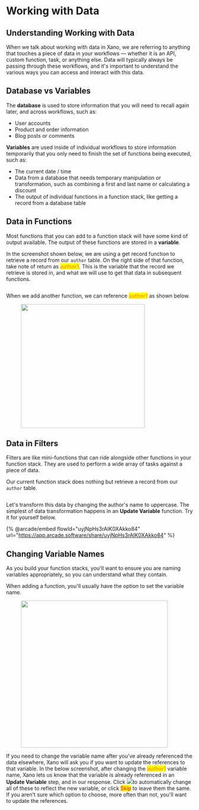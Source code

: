 # Working with Data

## Understanding Working with Data

When we talk about working with data in Xano, we are referring to anything that touches a piece of data in your workflows — whether it is an API, custom function, task, or anything else. Data will typically always be passing through these workflows, and it's important to understand the various ways you can access and interact with this data.

## Database vs Variables

The **database** is used to store information that you will need to recall again later, and across workflows, such as:

* User accounts
* Product and order information
* Blog posts or comments

**Variables** are used inside of individual workflows to store information temporarily that you only need to finish the set of functions being executed, such as:

* The current date / time
* Data from a database that needs temporary manipulation or transformation, such as combining a first and last name or calculating a discount
* The output of individual functions in a function stack, like getting a record from a database table

## Data in Functions

Most functions that you can add to a function stack will have some kind of output available. The output of these functions are stored in a **variable**.

In the screenshot shown below, we are using a get record function to retrieve a record from our `author` table. On the right side of that function, take note of return as <mark style="color:orange;">**author1**</mark>. This is the variable that the record we retrieve is stored in, and what we will use to get that data in subsequent functions.

<figure><img src="../../.gitbook/assets/CleanShot 2025-02-10 at 09.45.20.png" alt=""><figcaption></figcaption></figure>

When we add another function, we can reference <mark style="color:orange;">**author1**</mark> as shown below.

<div align="left"><figure><img src="../../.gitbook/assets/CleanShot 2025-02-10 at 09.49.14.png" alt="" width="334"><figcaption></figcaption></figure></div>

## Data in Filters

Filters are like mini-functions that can ride alongside other functions in your function stack. They are used to perform a wide array of tasks against a piece of data.

Our current function stack does nothing but retrieve a record from our `author` table.

<figure><img src="../../.gitbook/assets/CleanShot 2025-02-10 at 09.51.30.png" alt=""><figcaption></figcaption></figure>

Let's transform this data by changing the author's name to uppercase. The simplest of data transformation happens in an **Update Variable** function. Try it for yourself below.

{% @arcade/embed flowId="uyjNpHs3rAIK0XAkko84" url="https://app.arcade.software/share/uyjNpHs3rAIK0XAkko84" %}

## Changing Variable Names

As you build your function stacks, you'll want to ensure you are naming variables appropriately, so you can understand what they contain.

When adding a function, you'll usually have the option to set the variable name.

<div align="left"><figure><img src="../../.gitbook/assets/CleanShot 2025-02-10 at 10.12.32.png" alt="" width="396"><figcaption></figcaption></figure></div>

If you need to change the variable name after you've already referenced the data elsewhere, Xano will ask you if you want to update the references to that variable. In the below screenshot, after changing the <mark style="color:orange;">**author1**</mark> variable name, Xano lets us know that the variable is already referenced in an **Update Variable** step, and in our response. Click ![](<../../.gitbook/assets/CleanShot 2025-02-10 at 10.15.14.png>)to automatically change all of these to reflect the new variable, or click <mark style="color:red;">Skip</mark> to leave them the same. If you aren't sure which option to choose, more often than not, you'll want to update the references.

<div align="left"><figure><img src="../../.gitbook/assets/CleanShot 2025-02-10 at 10.14.08.png" alt=""><figcaption></figcaption></figure></div>

